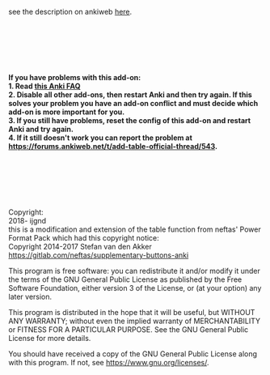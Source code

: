 see the description on ankiweb [here](https://ankiweb.net/shared/info/1237621971).

<br/><br/><br/><br/><br/>

**If you have problems with this add-on: <br/>1. Read [this Anki FAQ](https://faqs.ankiweb.net/when-problems-occur.html)<br/>2. Disable all other add-ons, then restart Anki and then try again. If this solves your problem you have an add-on conflict and must decide which add-on is more important for you. <br/>3. If you still have problems, reset the config of this add-on and restart Anki and try again. <br/>4. If it still doesn't work you can report the problem at https://forums.ankiweb.net/t/add-table-official-thread/543.**

<br/><br/><br/><br/><br/>

Copyright:<br/>
2018- ijgnd<br/>
this is a modification and extension of the table function from neftas' Power Format Pack
which had this copyright notice:<br/>
Copyright 2014-2017 Stefan van den Akker <https://gitlab.com/neftas/supplementary-buttons-anki>        

This program is free software: you can redistribute it and/or modify
it under the terms of the GNU General Public License as published by
the Free Software Foundation, either version 3 of the License, or
(at your option) any later version.

This program is distributed in the hope that it will be useful,
but WITHOUT ANY WARRANTY; without even the implied warranty of
MERCHANTABILITY or FITNESS FOR A PARTICULAR PURPOSE.  See the
GNU General Public License for more details.

You should have received a copy of the GNU General Public License
along with this program.  If not, see <https://www.gnu.org/licenses/>.
